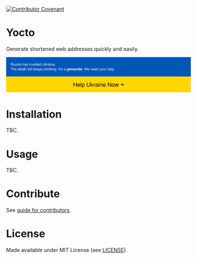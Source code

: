 [![Contributor Covenant](https://img.shields.io/badge/Contributor%20Covenant-2.1-4baaaa.svg)](CODE_OF_CONDUCT.md)

# Yocto

Generate shortened web addresses quickly and easily.

[![Stand With Ukraine](https://raw.githubusercontent.com/vshymanskyy/StandWithUkraine/main/banner2-direct.svg)](https://stand-with-ukraine.pp.ua)

# Installation

TBC.

# Usage

TBC.

# Contribute

See [guide for contributors](CONTRIBUTING).

# License

Made available under MIT License (see [LICENSE](LICENSE)).
